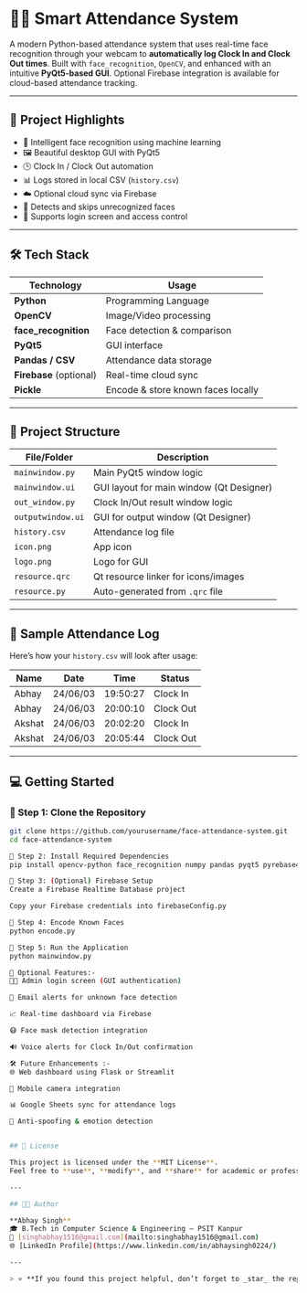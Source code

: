 # 👨‍💻 Smart Attendance System

A modern Python-based attendance system that uses real-time face recognition through your webcam to **automatically log Clock In and Clock Out times**. Built with `face_recognition`, `OpenCV`, and enhanced with an intuitive **PyQt5-based GUI**. Optional Firebase integration is available for cloud-based attendance tracking.

---

## 🚀 Project Highlights

- 🧠 Intelligent face recognition using machine learning
- 🖼️ Beautiful desktop GUI with PyQt5
- 🕒 Clock In / Clock Out automation
- 📊 Logs stored in local CSV (`history.csv`)
- ☁️ Optional cloud sync via Firebase
- 🛑 Detects and skips unrecognized faces
- 🔐 Supports login screen and access control

---

## 🛠️ Tech Stack

| Technology        | Usage                               |
|------------------|--------------------------------------|
| **Python**        | Programming Language                 |
| **OpenCV**        | Image/Video processing               |
| **face_recognition** | Face detection & comparison      |
| **PyQt5**         | GUI interface                        |
| **Pandas / CSV**  | Attendance data storage              |
| **Firebase** (optional) | Real-time cloud sync         |
| **Pickle**        | Encode & store known faces locally   |

---

## 📁 Project Structure

| File/Folder         | Description                                      |
|---------------------|--------------------------------------------------|
| `mainwindow.py`     | Main PyQt5 window logic                          |
| `mainwindow.ui`     | GUI layout for main window (Qt Designer)         |
| `out_window.py`     | Clock In/Out result window logic                 |
| `outputwindow.ui`   | GUI for output window (Qt Designer)              |
| `history.csv`       | Attendance log file                              |
| `icon.png`          | App icon                                         |
| `logo.png`          | Logo for GUI                                     |
| `resource.qrc`      | Qt resource linker for icons/images              |
| `resource.py`       | Auto-generated from `.qrc` file                  |

---

## 📸 Sample Attendance Log

Here’s how your `history.csv` will look after usage:

| Name   | Date      | Time     | Status    |
|--------|-----------|----------|-----------|
| Abhay  | 24/06/03  | 19:50:27 | Clock In  |
| Abhay  | 24/06/03  | 20:00:10 | Clock Out |
| Akshat | 24/06/03  | 20:02:20 | Clock In  |
| Akshat | 24/06/03  | 20:05:44 | Clock Out |

---

## 💻 Getting Started

### 🔹 Step 1: Clone the Repository

```bash
git clone https://github.com/yourusername/face-attendance-system.git
cd face-attendance-system

🔹 Step 2: Install Required Dependencies
pip install opencv-python face_recognition numpy pandas pyqt5 pyrebase4

🔹 Step 3: (Optional) Firebase Setup
Create a Firebase Realtime Database project

Copy your Firebase credentials into firebaseConfig.py

🔹 Step 4: Encode Known Faces
python encode.py

🔹 Step 5: Run the Application
python mainwindow.py

🔐 Optional Features:-
🧑‍💻 Admin login screen (GUI authentication)

📩 Email alerts for unknown face detection

📈 Real-time dashboard via Firebase

😷 Face mask detection integration

🔊 Voice alerts for Clock In/Out confirmation

🛠️ Future Enhancements :-
🌐 Web dashboard using Flask or Streamlit

📱 Mobile camera integration

📊 Google Sheets sync for attendance logs

🤖 Anti-spoofing & emotion detection


## 📄 License

This project is licensed under the **MIT License**.  
Feel free to **use**, **modify**, and **share** for academic or professional purposes.

---

## 👨‍🎓 Author

**Abhay Singh**  
🎓 B.Tech in Computer Science & Engineering – PSIT Kanpur  
📧 [singhabhay1516@gmail.com](mailto:singhabhay1516@gmail.com)  
🌐 [LinkedIn Profile](https://www.linkedin.com/in/abhaysingh0224/)

---

> ⭐ **If you found this project helpful, don’t forget to _star_ the repository on GitHub!**

